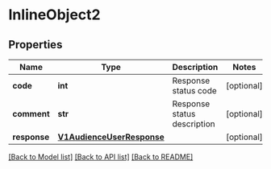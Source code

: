 # InlineObject2

## Properties
Name | Type | Description | Notes
------------ | ------------- | ------------- | -------------
**code** | **int** | Response status code | [optional] 
**comment** | **str** | Response status description | [optional] 
**response** | [**V1AudienceUserResponse**](V1AudienceUserResponse.md) |  | [optional] 

[[Back to Model list]](../README.md#documentation-for-models) [[Back to API list]](../README.md#documentation-for-api-endpoints) [[Back to README]](../README.md)


